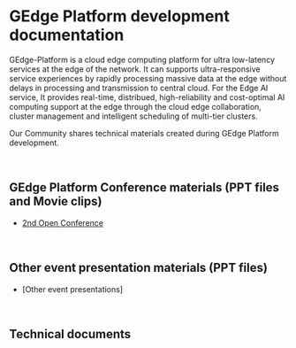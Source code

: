 # GEdge Platform development documentation
GEdge-Platform is a cloud edge computing platform for ultra low-latency services at the edge of the network.
It can supports ultra-responsive service experiences by rapidly processing massive data at the edge without delays in processing and transmission to central cloud. For the Edge AI service,
It provides real-time, distribued, high-reliability and cost-optimal AI computing support at the edge through the cloud edge collaboration, cluster management and intelligent scheduling of multi-tier clusters.

Our Community shares technical materials created during GEdge Platform development.

<BR>

## GEdge Platform Conference materials (PPT files and Movie clips)
- [2nd Open Conference](https://github.com/gedge-platform/docs/tree/master/conference/2nd "docs/conference/2nd")
<BR>

## Other event presentation materials (PPT files)

- [Other event presentations]


<BR>

## Technical documents 
